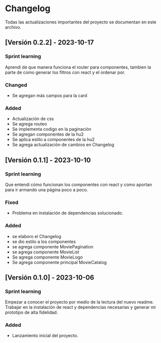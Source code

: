 # Changelog

Todas las actualizaciones importantes del proyecto se documentan en este archivo.

## [Versión 0.2.2] - 2023-10-17

### Sprint learning
Aprendi de que manera funciona el router para componentes, tambien la parte de como generar los filtros con react y el ordenar por.

### Changed
- Se agregan más campos para la card

### Added
- Actualización de css
- Se agrega routeo
- Se implementa codigo en la paginación
- Se agregan componentes de la hu2
- Se aplica estilo a componentes de la hu2
- Se agrega actualización de cambios en Changelog

## [Versión 0.1.1] - 2023-10-10

### Sprint learning
Que entendí cómo funcionan los componentes con react y como aportan para ir armando una página poco a poco.

### Fixed
- Problema en instalación de dependencias solucionado.

### Added
- se elaboro el Changelog
- se dio estilo a los componentes
- se agrega componente MoviePagination
- se agrega componente MovieList
- Se agrega componente MovieLogo
- Se agrega componente principal MovieCatalog

## [Versión 0.1.0] - 2023-10-06

### Sprint learning
Empezar a conocer el proyecto por medio de la lectura del nuevo readme. Trabajar en la instalación de react y dependencias necesarias y generar mi prototipo de alta fidelidad.

### Added
- Lanzamiento inicial del proyecto.

